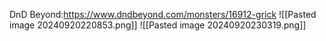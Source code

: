 DnD Beyond:https://www.dndbeyond.com/monsters/16912-grick
![[Pasted image 20240920220853.png]]
![[Pasted image 20240920230319.png]]